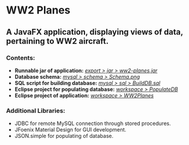 # WW2 Planes

## A JavaFX application, displaying views of data, pertaining to WW2 aircraft.

### Contents:

- **Runnable jar of application:** [*export > jar > ww2-planes.jar*](https://github.com/jasonthorne/WW2Planes/tree/main/export/jar)
- **Database schema:** [*mysql > schema > Schema.png*](https://github.com/jasonthorne/WW2Planes/tree/main/mysql/schema)
- **SQL script for building database:** [*mysql > sql > BuildDB.sql*](https://github.com/jasonthorne/WW2Planes/tree/main/mysql/sql)
- **Eclipse project for populating database:** [*workspace > PopulateDB*](https://github.com/jasonthorne/WW2Planes/tree/main/workspace/PopulateDB)
- **Eclipse project of application:** [*workspace > WW2Planes*](https://github.com/jasonthorne/WW2Planes/tree/main/workspace/WW2Planes)

### Additional Libraries:

- JDBC for remote MySQL connection through stored procedures.
- JFoenix Material Design for GUI development.
- JSON.simple for populating of database.
